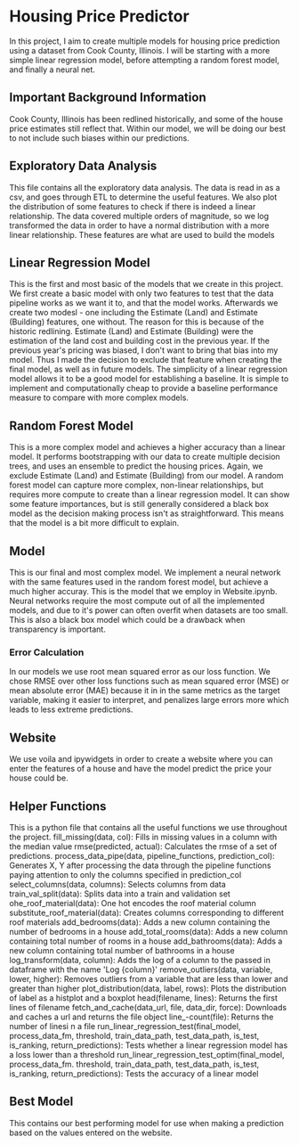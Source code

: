 # Housing Price Predictor
In this project, I aim to create multiple models for housing price prediction using a dataset from Cook County, Illinois. I will be starting with a more simple linear regression model,
before attempting a random forest model, and finally a neural net. 

## Important Background Information
Cook County, Illinois has been redlined historically, and some of the house price estimates still reflect that. Within our model, we will be doing our best to not include such biases within our predictions.

## Exploratory Data Analysis
This file contains all the exploratory data analysis. The data is read in as a csv, and goes through ETL to determine the useful features. We also plot the distribution of some features to check if there is indeed a linear relationship. The data covered multiple orders of magnitude, so we log transformed the data in order to have a normal distribution with a more linear relationship. These features are what are used to build the models

## Linear Regression Model
This is the first and most basic of the models that we create in this project. We first create a basic model with only two features to test that the data pipeline works as we want it to, and that the model works. Afterwards we create two modesl - one including the Estimate (Land) and Estimate (Building) features, one without. The reason for this is because of the historic redlining. Estimate (Land) and Estimate (Building) were the estimation of the land cost and building cost in the previous year. If the previous year's pricing was biased, I don't want to bring that bias into my model. Thus I made the decision to exclude that feature when creating the final model, as well as in future models. The simplicity of a linear regression model allows it to be a good model for establishing a baseline. It is simple to implement and computationally cheap to provide a baseline performance measure to compare with more complex models.

## Random Forest Model
This is a more complex model and achieves a higher accuracy than a linear model. It performs bootstrapping with our data to create multiple decision trees, and uses an ensemble to predict the housing prices. Again, we exclude Estimate (Land) and Estimate (Building) from our model. A random forest model can capture more complex, non-linear relationships, but requires more compute to create than a linear regression model. It can show some feature importances, but is still generally considered a black box model as the decision making process isn't as straightforward. This means that the model is a bit more difficult to explain.

## Model
This is our final and most complex model. We implement a neural network with the same features used in the random forest model, but achieve a much higher accuray. This is the model that we employ in Website.ipynb. Neural networks require the most compute out of all the implemented models, and due to it's power can often overfit when datasets are too small. This is also a black box model which could be a drawback when transparency is important.

### Error Calculation
In our models we use root mean squared error as our loss function. We chose RMSE over other loss functions such as mean squared error (MSE) or mean absolute error (MAE) because it in in the same metrics as the target variable, making it easier to interpret, and penalizes large errors more which leads to less extreme predictions.

## Website
We use voila and ipywidgets in order to create a website where you can enter the features of a house and have the model predict the price your house could be.

## Helper Functions
This is a python file that contains all the useful functions we use throughout the project.
fill_missing(data, col): Fills in missing values in a column with the median value
rmse(predicted, actual): Calculates the rmse of a set of predictions.
process_data_pipe(data, pipeline_functions, prediction_col): Generates X, Y after processing the data through the pipeline functions paying attention to only the columns specified in prediction_col
select_columns(data, columns): Selects columns from data
train_val_split(data): Splits data into a train and validation set
ohe_roof_material(data): One hot encodes the roof material column
substitute_roof_material(data): Creates columns corresponding to different roof materials
add_bedrooms(data): Adds a new column containing the number of bedrooms in a house
add_total_rooms(data): Adds a new column containing total number of rooms in a house
add_bathrooms(data): Adds a new column containing total number of bathrooms in a house
log_transform(data, column): Adds the log of a column to the passed in dataframe with the name 'Log {column}'
remove_outliers(data, variable, lower, higher): Removes outliers from a variable that are less than lower and greater than higher
plot_distribution(data, label, rows): Plots the distribution of label as a histplot and a boxplot
head(filename, lines): Returns the first lines of filename
fetch_and_cache(data_url, file, data_dir, force): Downloads and caches a url and returns the file object
line_-count(file): Returns the number of linesi n a file
run_linear_regression_test(final_model, process_data_fm, threshold, train_data_path, test_data_path, is_test, is_ranking, return_predictions): Tests whether a linear regression model has a loss lower than a threshold
run_linear_regression_test_optim(final_model, process_data_fm. threshold, train_data_path, test_data_path, is_test, is_ranking, return_predictions): Tests the accuracy of a linear model

## Best Model
This contains our best performing model for use when making a prediction based on the values entered on the website.
